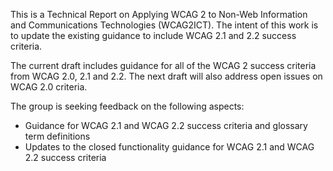 This is a Technical Report on Applying WCAG 2 to Non-Web Information and Communications Technologies (WCAG2ICT). The intent of this work is to update the existing guidance to include WCAG 2.1 and 2.2 success criteria.

The current draft includes guidance for all of the WCAG 2 success criteria from WCAG 2.0, 2.1 and 2.2. The next draft will also address open issues on WCAG 2.0 criteria. 

The group is seeking feedback on the following aspects:

- Guidance for WCAG 2.1 and WCAG 2.2 success criteria and glossary term definitions
- Updates to the closed functionality guidance for WCAG 2.1 and WCAG 2.2 success criteria
